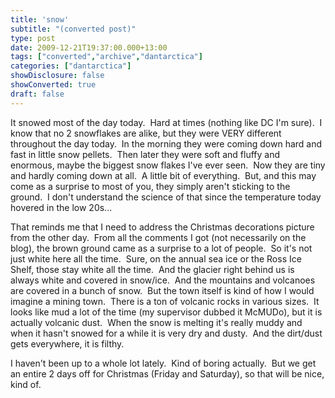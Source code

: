 ```yaml
---
title: 'snow'
subtitle: "(converted post)"
type: post
date: 2009-12-21T19:37:00.000+13:00
tags: ["converted","archive","dantarctica"]
categories: ["dantarctica"]
showDisclosure: false
showConverted: true
draft: false
---
```


It snowed most of the day today.  Hard at times (nothing like DC I'm sure).  I know that no 2 snowflakes are alike, but they were VERY different throughout the day today.  In the morning they were coming down hard and fast in little snow pellets.  Then later they were soft and fluffy and enormous, maybe the biggest snow flakes I've ever seen.  Now they are tiny and hardly coming down at all.  A little bit of everything.  But, and this may come as a surprise to most of you, they simply aren't sticking to the ground.  I don't understand the science of that since the temperature today hovered in the low 20s...  
  
That reminds me that I need to address the Christmas decorations picture from the other day.  From all the comments I got (not necessarily on the blog), the brown ground came as a surprise to a lot of people.  So it's not just white here all the time.  Sure, on the annual sea ice or the Ross Ice Shelf, those stay white all the time.  And the glacier right behind us is always white and covered in snow/ice.  And the mountains and volcanoes are covered in a bunch of snow.  But the town itself is kind of how I would imagine a mining town.  There is a ton of volcanic rocks in various sizes.  It looks like mud a lot of the time (my supervisor dubbed it McMUDo), but it is actually volcanic dust.  When the snow is melting it's really muddy and when it hasn't snowed for a while it is very dry and dusty.  And the dirt/dust gets everywhere, it is filthy.  
  
I haven't been up to a whole lot lately.  Kind of boring actually.  But we get an entire 2 days off for Christmas (Friday and Saturday), so that will be nice, kind of.